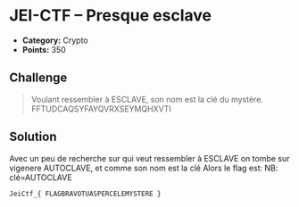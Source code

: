 # JEI-CTF – Presque esclave

* **Category:** Crypto
* **Points:** 350

## Challenge
> Voulant ressembler à ESCLAVE, son nom est la clé du mystère.<br>
FFTUDCAQSYFAYQVRXSEYMQHXVTI
## Solution
Avec un peu de recherche sur qui veut ressembler à ESCLAVE on tombe sur vigenere AUTOCLAVE, et comme son nom est la clé Alors le flag est:
NB: clé=AUTOCLAVE
```
JeiCtf_{ FLAGBRAVOTUASPERCELEMYSTERE }
```
